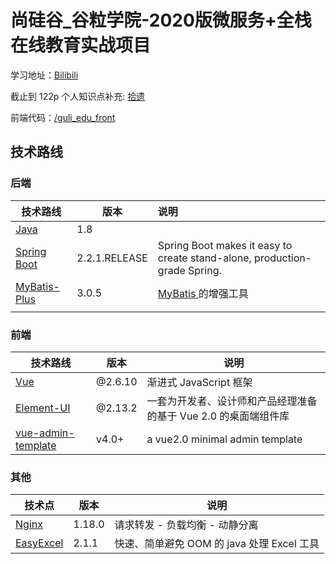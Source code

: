 # 尚硅谷_谷粒学院-2020版微服务+全栈在线教育实战项目 

学习地址：[Bilibili](https://www.bilibili.com/video/BV1dQ4y1A75e)

截止到 122p
个人知识点补充: [拾遗](/REGAINLOST.md) 

前端代码：[/guli_edu_front](/guli_edu_front)

## 技术路线

### 后端

| 技术路线                                                     | 版本          | 说明                                                         |
| ------------------------------------------------------------ | ------------- | :----------------------------------------------------------- |
| [Java](https://www.oracle.com/java/technologies/javase-downloads.html) | 1.8           |                                                              |
| [Spring Boot](https://spring.io/projects/spring-boot)        | 2.2.1.RELEASE | Spring Boot makes it easy to create stand-alone, production-grade Spring. |
| [MyBatis-Plus](https://baomidou.com/guide/)                  | 3.0.5         | [MyBatis ](http://www.mybatis.org/mybatis-3/)的增强工具      |
|                                                              |               |                                                              |

### 前端

| 技术路线                                                     | 版本    | 说明                                                         |
| ------------------------------------------------------------ | ------- | ------------------------------------------------------------ |
| [Vue](https://cn.vuejs.org/)                                 | @2.6.10 | 渐进式 JavaScript 框架                                       |
| [Element-UI](https://element.eleme.cn/#/zh-CN)               | @2.13.2 | 一套为开发者、设计师和产品经理准备的基于 Vue 2.0 的桌面端组件库 |
| [vue-admin-template](https://github.com/PanJiaChen/vue-admin-template) | v4.0+   | a vue2.0 minimal admin template                              |

### 其他

| 技术点                                            | 版本   | 说明                                       |
| ------------------------------------------------- | ------ | ------------------------------------------ |
| [Nginx](http://nginx.org/en/download.html)        | 1.18.0 | 请求转发 - 负载均衡 - 动静分离             |
| [EasyExcel](https://github.com/alibaba/easyexcel) | 2.1.1  | 快速、简单避免 OOM 的 java 处理 Excel 工具 |

